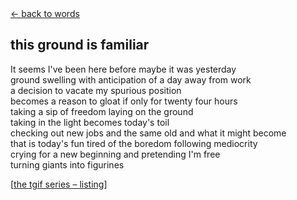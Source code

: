 <script>document.title="𝗯𝟮𝟮 | this ground is familiar"</script>
<div class="goback">
<a href="/words/">&larr; back to words</a>
</div>
<h2>
this ground is familiar
</h2>
<p>It seems I've been here before maybe it was yesterday<br>
ground swelling with anticipation of a day away from work<br>
a decision to vacate my spurious position<br>
becomes a reason to gloat if only for twenty four hours<br>
taking a sip of freedom laying on the ground<br>
taking in the light becomes today's toil<br>
checking out new jobs and the same old and what it might become<br>
that is today's fun tired of the boredom following mediocrity<br>
crying for a new beginning and pretending I'm free<br>
turning giants into figurines</p>
<p>[<a href="/words/tgif">the tgif series &#0150; listing</a>]</p>
	